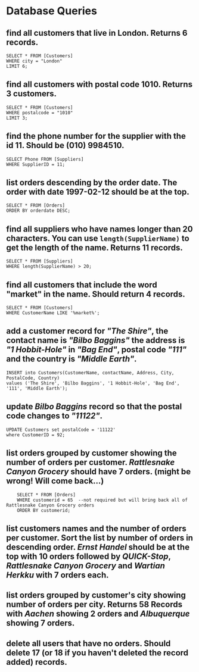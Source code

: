 # Database Queries

## find all customers that live in London. Returns 6 records.
    SELECT * FROM [Customers]
    WHERE city = "London"
    LIMIT 6;

## find all customers with postal code 1010. Returns 3 customers.
    SELECT * FROM [Customers]
    WHERE postalcode = "1010"
    LIMIT 3;


## find the phone number for the supplier with the id 11. Should be (010) 9984510.
    SELECT Phone FROM [Suppliers]
    WHERE SupplierID = 11;

## list orders descending by the order date. The order with date 1997-02-12 should be at the top.
    SELECT * FROM [Orders]
    ORDER BY orderdate DESC;

## find all suppliers who have names longer than 20 characters. You can use `length(SupplierName)` to get the length of the name. Returns 11 records.
    SELECT * FROM [Suppliers]
    WHERE length(SupplierName) > 20;

## find all customers that include the word "market" in the name. Should return 4 records.
    SELECT * FROM [Customers]
    WHERE CustomerName LIKE '%market%';


## add a customer record for _"The Shire"_, the contact name is _"Bilbo Baggins"_ the address is _"1 Hobbit-Hole"_ in _"Bag End"_, postal code _"111"_ and the country is _"Middle Earth"_.
    INSERT into Customers(CustomerName, contactName, Address, City, PostalCode, Country)
    values ('The Shire', 'Bilbo Baggins', '1 Hobbit-Hole', 'Bag End', '111', 'Middle Earth');

## update _Bilbo Baggins_ record so that the postal code changes to _"11122"_.
    UPDATE Customers set postalCode = '11122' 
    where CustomerID = 92;    

## list orders grouped by customer showing the number of orders per customer. _Rattlesnake Canyon Grocery_ should have 7 orders. (might be wrong! Will come back...)
        SELECT * FROM [Orders]
        WHERE customerid = 65  --not required but will bring back all of Rattlesnake Canyon Grocery orders
        ORDER BY customerid;

## list customers names and the number of orders per customer. Sort the list by number of orders in descending order. _Ernst Handel_ should be at the top with 10 orders followed by _QUICK-Stop_, _Rattlesnake Canyon Grocery_ and _Wartian Herkku_ with 7 orders each.

## list orders grouped by customer's city showing number of orders per city. Returns 58 Records with _Aachen_ showing 2 orders and _Albuquerque_ showing 7 orders.

## delete all users that have no orders. Should delete 17 (or 18 if you haven't deleted the record added) records.
